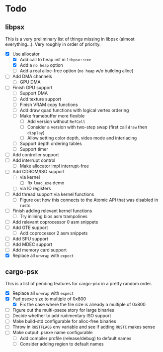 # Todo

## libpsx

This is a very preliminary list of things missing in libpsx (almost
everything...). Very roughly in order of priority.

- [x] Use allocator
    - [x] Add call to heap init in `libpsx::exe`
    - [x] Add a `no heap` option
    - [ ] Add a real alloc-free option (`no heap` w/o building alloc)
- [ ] Add DMA channels
    - [ ] GPU DMA
- [ ] Finish GPU support
  - [ ] Support DMA
  - [ ] Add texture support
  - [ ] Finish VRAM copy functions
  - [ ] Add draw quad functions with logical vertex ordering
  - [ ] Make framebuffer more flexible
    - [ ] Add version without `RefCell`
    - [ ] Consider a version with two-step swap (first call `draw` then `display`)
    - [ ] Allow setting color depth, video mode and interlacing
  - [ ] Support depth ordering tables
  - [ ] Support timer
- [ ] Add controller support
- [ ] Add interrupt control
    - [ ] Make allocator impl interrupt-free
- [ ] Add CDROM/ISO support
    - [ ] via kernel
        - [ ] fix `load_exe` demo
    - [ ] via IO registers
- [ ] Add thread support via kernel functions
    - [ ] Figure out how this connects to the Atomic API that was disabled in rustc
- [ ] Finish adding relevant kernel functions
    - [ ] Try inlining bios asm trampolines
- [ ] Add relevant coprocessor 0 asm snippets
- [ ] Add GTE support
    - [ ] Add coprocessor 2 asm snippets
- [ ] Add SPU support
- [ ] Add MDEC support
- [ ] Add memory card support
- [x] Replace all `unwrap` with `expect`

## cargo-psx

This is a list of pending features for cargo-psx in a pretty random order.

- [x] Replace all `unwrap` with `expect`
- [x] Pad psexe size to multiple of 0x800
    - [x] Fix the case where the file size is already a multiple of 0x800
- [ ] Figure out the multi-psexe story for large binaries
- [ ] Decide whether to add rudimentary ISO support
- [ ] Make build-std configurable for alloc-free binaries
- [ ] Throw in `RUSTFLAGS` env variable and see if adding `RUSTC` makes sense
- [ ] Make output .psexe name configurable
    - [ ] Add compiler profile (release/debug) to default names
    - [ ] Consider adding region to default names

